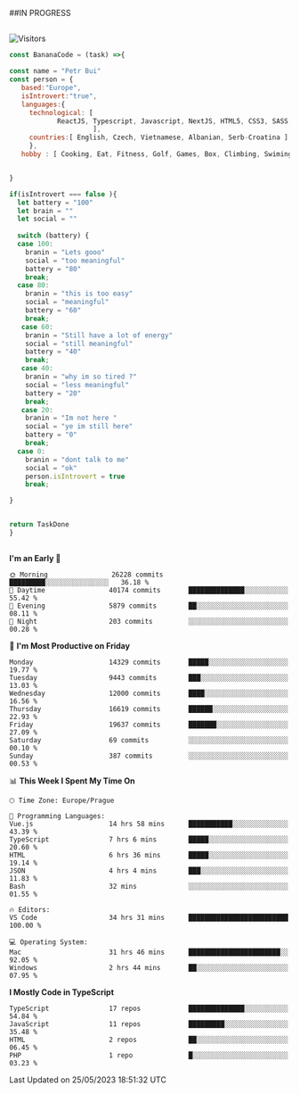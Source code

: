 ##IN PROGRESS
##
![Visitors](https://komarev.com/ghpvc/?username=petrbui&style=for-the-badge&label=Visitors+👀)
```Javascript
const BananaCode = (task) =>{

const name = "Petr Bui"
const person = {
   based:"Europe",
   isIntrovert:"true",
   languages:{
     technological: [ 
            ReactJS, Typescript, Javascript, NextJS, HTML5, CSS3, SASS, Redux, Node, Storybook, Styled-Component
                     ],
     countries:[ English, Czech, Vietnamese, Albanian, Serb-Croatina ]
     },
   hobby : [ Cooking, Eat, Fitness, Golf, Games, Box, Climbing, Swiming],


}

if(isIntrovert === false ){
  let battery = "100"
  let brain = ""
  let social = ""
  
  switch (battery) {
  case 100:
    branin = "Lets gooo"
    social = "too meaningful"
    battery = "80"
    break;
  case 80:
    branin = "this is too easy"
    social = "meaningful"
    battery = "60"
    break;
   case 60:
    branin = "Still have a lot of energy"
    social = "still meaningful"
    battery = "40"
    break;
   case 40:
    branin = "why im so tired ?"
    social = "less meaningful"
    battery = "20"
    break;
   case 20:
    branin = "Im not here "
    social = "ye im still here"
    battery = "0"
    break;
  case 0:
    branin = "dont talk to me"
    social = "ok"
    person.isIntrovert = true
    break;

}


return TaskDone
}
```



##
<!--
[![My GitHub stats](https://github-readme-stats.vercel.app/api?username=petrbui&theme=github_dark)](https://github.com/anuraghazra/github-readme-stats)

[![My wakatime stats](https://github-readme-stats.vercel.app/api/wakatime?username=petrbui&theme=github_dark)](https://github.com/anuraghazra/github-readme-stats)
-->
<!--START_SECTION:waka-->
**I'm an Early 🐤** 

```text
🌞 Morning                26228 commits       █████████░░░░░░░░░░░░░░░░   36.18 % 
🌆 Daytime                40174 commits       ██████████████░░░░░░░░░░░   55.42 % 
🌃 Evening                5879 commits        ██░░░░░░░░░░░░░░░░░░░░░░░   08.11 % 
🌙 Night                  203 commits         ░░░░░░░░░░░░░░░░░░░░░░░░░   00.28 % 
```
📅 **I'm Most Productive on Friday** 

```text
Monday                   14329 commits       █████░░░░░░░░░░░░░░░░░░░░   19.77 % 
Tuesday                  9443 commits        ███░░░░░░░░░░░░░░░░░░░░░░   13.03 % 
Wednesday                12000 commits       ████░░░░░░░░░░░░░░░░░░░░░   16.56 % 
Thursday                 16619 commits       ██████░░░░░░░░░░░░░░░░░░░   22.93 % 
Friday                   19637 commits       ███████░░░░░░░░░░░░░░░░░░   27.09 % 
Saturday                 69 commits          ░░░░░░░░░░░░░░░░░░░░░░░░░   00.10 % 
Sunday                   387 commits         ░░░░░░░░░░░░░░░░░░░░░░░░░   00.53 % 
```


📊 **This Week I Spent My Time On** 

```text
🕑︎ Time Zone: Europe/Prague

💬 Programming Languages: 
Vue.js                   14 hrs 58 mins      ███████████░░░░░░░░░░░░░░   43.39 % 
TypeScript               7 hrs 6 mins        █████░░░░░░░░░░░░░░░░░░░░   20.60 % 
HTML                     6 hrs 36 mins       █████░░░░░░░░░░░░░░░░░░░░   19.14 % 
JSON                     4 hrs 4 mins        ███░░░░░░░░░░░░░░░░░░░░░░   11.83 % 
Bash                     32 mins             ░░░░░░░░░░░░░░░░░░░░░░░░░   01.55 % 

🔥 Editors: 
VS Code                  34 hrs 31 mins      █████████████████████████   100.00 % 

💻 Operating System: 
Mac                      31 hrs 46 mins      ███████████████████████░░   92.05 % 
Windows                  2 hrs 44 mins       ██░░░░░░░░░░░░░░░░░░░░░░░   07.95 % 
```

**I Mostly Code in TypeScript** 

```text
TypeScript               17 repos            ██████████████░░░░░░░░░░░   54.84 % 
JavaScript               11 repos            █████████░░░░░░░░░░░░░░░░   35.48 % 
HTML                     2 repos             ██░░░░░░░░░░░░░░░░░░░░░░░   06.45 % 
PHP                      1 repo              █░░░░░░░░░░░░░░░░░░░░░░░░   03.23 % 
```




 Last Updated on 25/05/2023 18:51:32 UTC
<!--END_SECTION:waka-->
